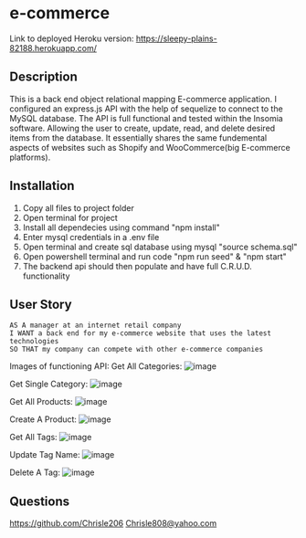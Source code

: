 # e-commerce

Link to deployed Heroku version: https://sleepy-plains-82188.herokuapp.com/

## Description
This is a back end object relational mapping E-commerce application. I configured an express.js API with the help of sequelize to connect to the MySQL database. The API is full functional and tested within the Insomia software. Allowing the user to create, update, read, and delete desired items from the database. It essentially shares the same fundemental aspects of websites such as Shopify and WooCommerce(big E-commerce platforms).

## Installation

1) Copy all files to project folder
2) Open terminal for project
3) Install all dependecies using command "npm install"
4) Enter mysql credentials in a .env file
5) Open terminal and create sql database using mysql "source schema.sql" 
6) Open powershell terminal and run code "npm run seed" & "npm start"
7) The backend api should then populate and have full C.R.U.D. functionality

## User Story

```
AS A manager at an internet retail company
I WANT a back end for my e-commerce website that uses the latest technologies
SO THAT my company can compete with other e-commerce companies
```

Images of functioning API:
Get All Categories:
![image](https://user-images.githubusercontent.com/89957990/152906494-71c4cd0d-0a28-44af-af6f-6de47ba63366.png)

Get Single Category:
![image](https://user-images.githubusercontent.com/89957990/152906563-73dc867c-334f-4c09-b701-97c93c2ddb2d.png)

Get All Products:
![image](https://user-images.githubusercontent.com/89957990/152906617-b742660f-a672-452f-b549-2e31e06c9dc7.png)

Create A Product:
![image](https://user-images.githubusercontent.com/89957990/152906719-40e58d6a-8efe-493a-b7d6-51513db2fc7c.png)

Get All Tags:
![image](https://user-images.githubusercontent.com/89957990/152906741-62c486b7-21bf-455b-8d3c-13eed0041d1c.png)

Update Tag Name:
![image](https://user-images.githubusercontent.com/89957990/152906841-a2c7c254-e429-4179-a28a-3a456ebf4222.png)

Delete A Tag:
![image](https://user-images.githubusercontent.com/89957990/152906996-6a5c4a85-c7e9-4e6e-a947-d3dd0c61e291.png)


## Questions
https://github.com/Chrisle206
Chrisle808@yahoo.com
